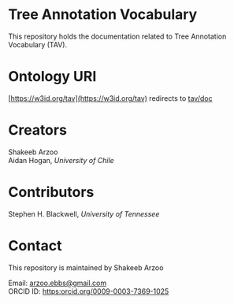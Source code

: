 # Tree Annotation Vocabulary

This repository holds the documentation related to Tree Annotation Vocabulary (TAV).

# Ontology URI 

[https://w3id.org/tav](https://w3id.org/tav) redirects to [tav/doc](https://arzoo-ebbs.github.io/tav/doc/)

# Creators

Shakeeb Arzoo <br/>
Aidan Hogan, *University of Chile*

# Contributors

Stephen H. Blackwell, *University of Tennessee*

# Contact

This repository is maintained by Shakeeb Arzoo <br/> 

Email: arzoo.ebbs@gmail.com <br/>
ORCID ID: [https:orcid.org/0009-0003-7369-1025](https://orcid.org/0009-0003-7369-1025)
